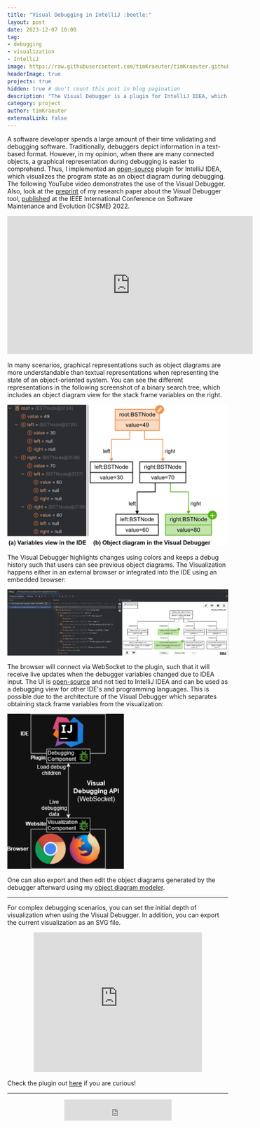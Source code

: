 ```yaml
---
title: "Visual Debugging in IntelliJ :beetle:"
layout: post
date: 2023-12-07 10:00
tag:
- debugging
- visualization
- IntelliJ
image: https://raw.githubusercontent.com/timKraeuter/timKraeuter.github.io/master/assets/images/visualDebugger/pluginIcon.png
headerImage: true
projects: true
hidden: true # don't count this post in blog pagination
description: "The Visual Debugger is a plugin for IntelliJ IDEA, which visualizes the program state as an object diagram during debugging."
category: project
author: timKraeuter
externalLink: false
---
```


A software developer spends a large amount of their time validating and debugging software.
Traditionally, debuggers depict information in a text-based format.
However, in my opinion, when there are many connected objects, a graphical representation during debugging is easier to comprehend.
Thus, I implemented an [open-source](https://github.com/timKraeuter/VisualDebugger) plugin for IntelliJ IDEA, which visualizes the program state as an object diagram during debugging.
The following YouTube video demonstrates the use of the Visual Debugger.
Also, look at the [preprint](https://raw.githubusercontent.com/timKraeuter/timKraeuter.github.io/master/assets/publications/The_Visual_Debugger_Tool.pdf) of my research paper about the Visual Debugger tool, [published](https://doi.org/10.1109/ICSME55016.2022.00066) at the IEEE International Conference on Software Maintenance and Evolution (ICSME) 2022.

<div style="text-align:center">
<iframe width="560" height="315" src="https://www.youtube.com/embed/LsAMTnLxWJw" title="Visual Debugger 2.0 Demonstration" frameborder="0" allow="accelerometer; autoplay; clipboard-write; encrypted-media; gyroscope; picture-in-picture" allowfullscreen></iframe>
</div>

In many scenarios, graphical representations such as object diagrams are more understandable than textual representations when representing the state of an object-oriented system.
You can see the different representations in the following screenshot of a binary search tree, which includes an object diagram view for the stack frame variables on the right.

![Screenshot embedded browser](https://raw.githubusercontent.com/timKraeuter/timKraeuter.github.io/master/assets/images/visualDebugger/variables.png)

The Visual Debugger highlights changes using colors and keeps a debug history such that users can see previous object diagrams.
The Visualization happens either in an external browser or integrated into the IDE using an embedded browser:

![Screenshot embedded browser](https://raw.githubusercontent.com/timKraeuter/timKraeuter.github.io/master/assets/images/visualDebugger/ide-screenshot.png)

The browser will connect via WebSocket to the plugin, such that it will receive live updates when the debugger variables changed due to IDEA input.
The UI is [open-source](https://github.com/timKraeuter/object-diagram-js/tree/master/debugger) and not tied to IntelliJ IDEA and can be used as a debugging view for other IDE's and programming languages.
This is possible due to the architecture of the Visual Debugger which separates obtaining stack frame variables from the visualization:

![Architecture of the Visual Debugger](https://raw.githubusercontent.com/timKraeuter/timKraeuter.github.io/master/assets/images/visualDebugger/architecture.png)

One can also export and then edit the object diagrams generated by the debugger afterward using my [object diagram modeler](https://timkraeuter.com/object-diagram-js/).

---

For complex debugging scenarios, you can set the initial depth of visualization when using the Visual Debugger.
In addition, you can export the current visualization as an SVG file.

<div style="text-align:center">
    <iframe frameborder="none" width="384px" height="319px" src="https://plugins.jetbrains.com/embeddable/card/16851"></iframe>
</div>

Check the plugin out [here](https://plugins.jetbrains.com/plugin/16851-visual-debugger) if you are curious!

---

<div style="text-align:center">
    <iframe frameborder="none" width="245px" height="48px" src="https://plugins.jetbrains.com/embeddable/install/16851"></iframe>
</div>
